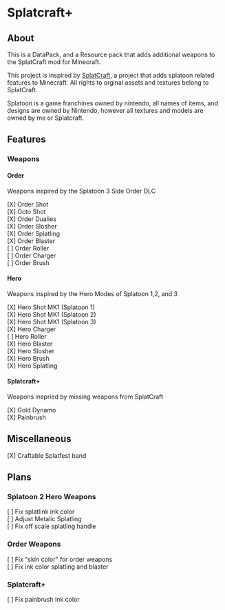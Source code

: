 # Splatcraft+
## About
This is a DataPack, and a Resource pack that adds additional weapons to the SplatCraft mod for Minecraft.

This project is inspired by [SplatCraft](https://github.com/splatcraft), a project that adds splatoon related features to Minecraft. All rights to orginal assets and textures belong to SplatCraft. 

Splatoon is a game franchines owned by nintendo, all names of items, and designs are owned by Nintendo, however all textures and models are owned by me or Splatcraft.

## Features

### Weapons

#### Order
Weapons inspired by the Splatoon 3 Side Order DLC

[X] Order Shot\
[X] Octo Shot\
[X] Order Dualies\
[X] Order Slosher\
[X] Order Splatling\
[X] Order Blaster\
[ ] Order Roller\
[ ] Order Charger\
[ ] Order Brush
#### Hero

Weapons inspired by the Hero Modes of Splatoon 1,2, and 3

[X] Hero Shot MK1 (Splatoon 1)\
[X] Hero Shot MK1 (Splatoon 2)\
[X] Hero Shot MK1 (Splatoon 3)\
[X] Hero Charger\
[ ] Hero Roller\
[X] Hero Blaster\
[X]  Hero Slosher\
[X] Hero Brush\
[X] Hero Splatling
#### Splatcraft+

Weapons inspried by missing weapons from SplatCraft

[X] Gold Dynamo\
[X] Painbrush

## Miscellaneous
[X] Craftable Splatfest band 
## Plans

### Splatoon 2 Hero Weapons
[ ] Fix splatlink ink color\
[ ] Adjust Metalic Splatling\
[ ] Fix off scale splatling handle

### Order Weapons
[ ] Fix "skin color" for order weapons\
[ ] Fix ink color splatling and blaster
### Splatcraft+
[ ] Fix painbrush ink color